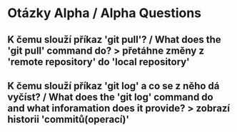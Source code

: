 # Otázky Alpha / Alpha Questions

## K čemu slouží příkaz 'git pull'? / What does the 'git pull' command do? > přetáhne změny z 'remote repository' do 'local repository'

## K čemu slouží příkaz 'git log' a co se z něho dá vyčíst? / What does the 'git log' command do and what inforamation does it provide? > zobrazí historii 'commitů(operací)'

